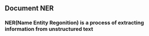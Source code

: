 ## Document NER
### NER(Name Entity Regonition) is a process of extracting information from unstructured text  
